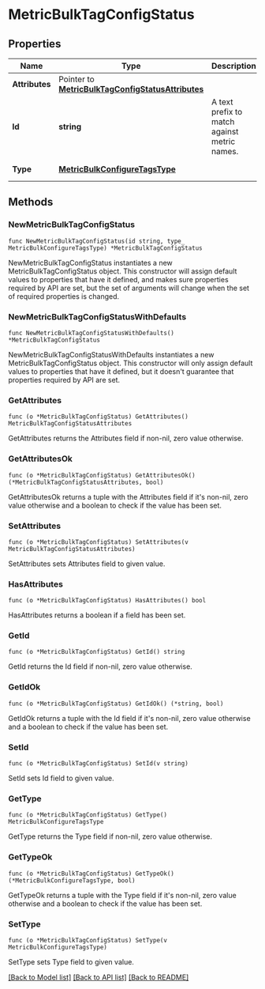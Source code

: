 # MetricBulkTagConfigStatus

## Properties

| Name           | Type                                                                                         | Description                                  | Notes                                                     |
| -------------- | -------------------------------------------------------------------------------------------- | -------------------------------------------- | --------------------------------------------------------- |
| **Attributes** | Pointer to [**MetricBulkTagConfigStatusAttributes**](MetricBulkTagConfigStatusAttributes.md) |                                              | [optional]                                                |
| **Id**         | **string**                                                                                   | A text prefix to match against metric names. |
| **Type**       | [**MetricBulkConfigureTagsType**](MetricBulkConfigureTagsType.md)                            |                                              | [default to METRICBULKCONFIGURETAGSTYPE_BULK_MANAGE_TAGS] |

## Methods

### NewMetricBulkTagConfigStatus

`func NewMetricBulkTagConfigStatus(id string, type_ MetricBulkConfigureTagsType) *MetricBulkTagConfigStatus`

NewMetricBulkTagConfigStatus instantiates a new MetricBulkTagConfigStatus object.
This constructor will assign default values to properties that have it defined,
and makes sure properties required by API are set, but the set of arguments
will change when the set of required properties is changed.

### NewMetricBulkTagConfigStatusWithDefaults

`func NewMetricBulkTagConfigStatusWithDefaults() *MetricBulkTagConfigStatus`

NewMetricBulkTagConfigStatusWithDefaults instantiates a new MetricBulkTagConfigStatus object.
This constructor will only assign default values to properties that have it defined,
but it doesn't guarantee that properties required by API are set.

### GetAttributes

`func (o *MetricBulkTagConfigStatus) GetAttributes() MetricBulkTagConfigStatusAttributes`

GetAttributes returns the Attributes field if non-nil, zero value otherwise.

### GetAttributesOk

`func (o *MetricBulkTagConfigStatus) GetAttributesOk() (*MetricBulkTagConfigStatusAttributes, bool)`

GetAttributesOk returns a tuple with the Attributes field if it's non-nil, zero value otherwise
and a boolean to check if the value has been set.

### SetAttributes

`func (o *MetricBulkTagConfigStatus) SetAttributes(v MetricBulkTagConfigStatusAttributes)`

SetAttributes sets Attributes field to given value.

### HasAttributes

`func (o *MetricBulkTagConfigStatus) HasAttributes() bool`

HasAttributes returns a boolean if a field has been set.

### GetId

`func (o *MetricBulkTagConfigStatus) GetId() string`

GetId returns the Id field if non-nil, zero value otherwise.

### GetIdOk

`func (o *MetricBulkTagConfigStatus) GetIdOk() (*string, bool)`

GetIdOk returns a tuple with the Id field if it's non-nil, zero value otherwise
and a boolean to check if the value has been set.

### SetId

`func (o *MetricBulkTagConfigStatus) SetId(v string)`

SetId sets Id field to given value.

### GetType

`func (o *MetricBulkTagConfigStatus) GetType() MetricBulkConfigureTagsType`

GetType returns the Type field if non-nil, zero value otherwise.

### GetTypeOk

`func (o *MetricBulkTagConfigStatus) GetTypeOk() (*MetricBulkConfigureTagsType, bool)`

GetTypeOk returns a tuple with the Type field if it's non-nil, zero value otherwise
and a boolean to check if the value has been set.

### SetType

`func (o *MetricBulkTagConfigStatus) SetType(v MetricBulkConfigureTagsType)`

SetType sets Type field to given value.

[[Back to Model list]](../README.md#documentation-for-models) [[Back to API list]](../README.md#documentation-for-api-endpoints) [[Back to README]](../README.md)
